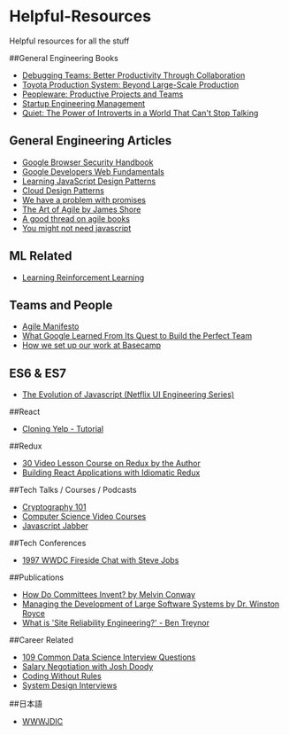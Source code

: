 # Helpful-Resources
Helpful resources for all the stuff

##General Engineering Books
* [Debugging Teams: Better Productivity Through Collaboration](https://www.amazon.ca/Quiet-Power-Introverts-World-Talking/dp/0307352153/ref=sr_1_1?s=books&ie=UTF8&qid=1471746064&sr=1-1&keywords=quiet+the+power+of+introverts+in+a+world+that+can%27t+stop+talking)
* [Toyota Production System: Beyond Large-Scale Production](https://www.amazon.com/gp/product/0915299143?ie=UTF8&tag=timofitz-20&link_code=as3&camp=211189&creative=373489&creativeASIN=0915299143)
* [Peopleware: Productive Projects and Teams](https://www.amazon.ca/Peopleware-Productive-Projects-Teams-3rd/dp/0321934113/ref=sr_1_1?ie=UTF8&qid=1471745844&sr=8-1&keywords=Peopleware)
* [Startup Engineering Management](https://www.amazon.ca/Startup-Engineering-Management-2nd-Piaw/dp/1500621064/ref=sr_1_3?ie=UTF8&qid=1471745963&sr=8-3&keywords=Startup+Engineering+Management)
* [Quiet: The Power of Introverts in a World That Can't Stop Talking](https://www.amazon.ca/Quiet-Power-Introverts-World-Talking/dp/0307352153/ref=sr_1_1?s=books&ie=UTF8&qid=1471746064&sr=1-1&keywords=quiet+the+power+of+introverts+in+a+world+that+can%27t+stop+talking)

## General Engineering Articles
* [Google Browser Security Handbook](https://storage.googleapis.com/google-code-attachments/browsersec/issue-8/comment-8/Google%20Browser%20Security%20Handbook.pdf)
* [Google Developers Web Fundamentals](https://developers.google.com/web/fundamentals/)
* [Learning JavaScript Design Patterns](https://addyosmani.com/resources/essentialjsdesignpatterns/book/#writingdesignpatterns)
* [Cloud Design Patterns](https://msdn.microsoft.com/en-us/library/dn600223.aspx)
* [We have a problem with promises](https://pouchdb.com/2015/05/18/we-have-a-problem-with-promises.html)
* [The Art of Agile by James Shore](http://www.jamesshore.com/Agile-Book/)
* [A good thread on agile books](http://programmers.stackexchange.com/questions/7859/is-there-a-canonical-book-on-agile)
* [You might not need javascript](http://youmightnotneedjs.com/)

## ML Related
* [Learning Reinforcement Learning](http://www.wildml.com/2016/10/learning-reinforcement-learning/)

## Teams and People
* [Agile Manifesto](http://agilemanifesto.org/)
* [What Google Learned From Its Quest to Build the Perfect Team](http://www.nytimes.com/2016/02/28/magazine/what-google-learned-from-its-quest-to-build-the-perfect-team.html?_r=0)
* [How we set up our work at Basecamp](https://m.signalvnoise.com/how-we-set-up-our-work-cbce3d3d9cae#.equ5r3dss)

## ES6 & ES7
* [The Evolution of Javascript (Netflix UI Engineering Series)](https://www.youtube.com/watch?v=DqMFX91ToLw)

##React
* [Cloning Yelp - Tutorial](https://www.fullstackreact.com/articles/react-tutorial-cloning-yelp/)

##Redux
* [30 Video Lesson Course on Redux by the Author](https://egghead.io/series/getting-started-with-redux)
* [Building React Applications with Idiomatic Redux](https://egghead.io/series/building-react-applications-with-idiomatic-redux)

##Tech Talks / Courses / Podcasts
* [Cryptography 101](https://www.crypto101.io/)
* [Computer Science Video Courses](https://github.com/Developer-Y/cs-video-courses/blob/master/README.md)
* [Javascript Jabber](https://devchat.tv/js-jabber)

##Tech Conferences
* [1997 WWDC Fireside Chat with Steve Jobs](https://www.youtube.com/watch?v=6iACK-LNnzM)

##Publications
* [How Do Committees Invent? by Melvin Conway](http://www.melconway.com/Home/Committees_Paper.html)
* [Managing the Development of Large Software Systems by Dr. Winston Royce](http://www.cs.umd.edu/class/spring2003/cmsc838p/Process/waterfall.pdf)
* [What is 'Site Reliability Engineering?' - Ben Treynor](https://landing.google.com/sre/interview/ben-treynor.html)

##Career Related
* [109 Common Data Science Interview Questions](https://www.springboard.com/blog/data-science-interview-questions/)
* [Salary Negotiation with Josh Doody](http://www.kalzumeus.com/2016/06/03/kalzumeus-podcast-episode-12-salary-negotiation-with-josh-doody/)
* [Coding Without Rules](https://codewithoutrules.com/)
* [System Design Interviews](https://github.com/checkcheckzz/system-design-interview)

##日本語
* [WWWJDIC](http://www.edrdg.org/cgi-bin/wwwjdic/wwwjdic?1C)
